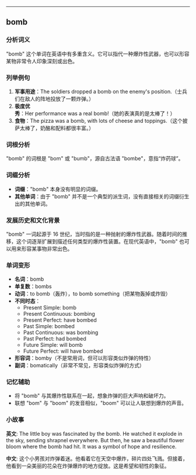 
---------------
## bomb
### 分析词义
"bomb" 这个单词在英语中有多重含义。它可以指代一种爆炸性武器，也可以形容某物非常令人印象深刻或出色。

### 列举例句
1. **军事用途**：The soldiers dropped a bomb on the enemy's position.（士兵们在敌人的阵地投放了一颗炸弹。）
2. **极度优秀**：Her performance was a real bomb!（她的表演真的是太棒了！）
3. **食物**：The pizza was a bomb, with lots of cheese and toppings.（这个披萨太棒了，奶酪和配料都很丰富。）

### 词根分析
"bomb" 的词根是 "bom" 或 "bumb"，源自古法语 "bombe"，意指“炸药球”。

### 词缀分析
- **词缀**："bomb" 本身没有明显的词缀。
- **其他单词**：由于 "bomb" 并不是一个典型的派生词，没有直接相关的词缀衍生出的其他单词。

### 发展历史和文化背景
"bomb" 一词起源于 16 世纪，当时指的是一种抛射的爆炸性武器。随着时间的推移，这个词逐渐扩展到描述任何类型的爆炸性装置。在现代英语中，"bomb" 也可以用来形容某事物非常出色。

### 单词变形
- **名词**：bomb
- **单复数**：bombs
- **动词**：to bomb（轰炸），to bomb something（把某物轰掉或炸毁）
- **不同时态**：
  - Present Simple: bomb
  - Present Continuous: bombing
  - Present Perfect: have bombed
  - Past Simple: bombed
  - Past Continuous: was bombing
  - Past Perfect: had bombed
  - Future Simple: will bomb
  - Future Perfect: will have bombed
- **形容词**：bomby（不是常用词，但可以形容类似炸弹的特性）
- **副词**：bomatically（非常不常见，形容类似炸弹的方式）

### 记忆辅助
- 将 "bomb" 与其爆炸性联系在一起，想象炸弹的巨大声响和破坏力。
- 联想 "bom" 与 "boom" 的发音相似，"boom" 可以让人联想到爆炸的声音。

### 小故事
**英文**:
The little boy was fascinated by the bomb. He watched it explode in the sky, sending shrapnel everywhere. But then, he saw a beautiful flower bloom where the bomb had hit. It was a symbol of hope and resilience.

**中文**:
这个小男孩对炸弹着迷。他看着它在天空中爆炸，碎片四处飞溅。但接着，他看到一朵美丽的花朵在炸弹爆炸的地方绽放。这是希望和韧性的象征。

